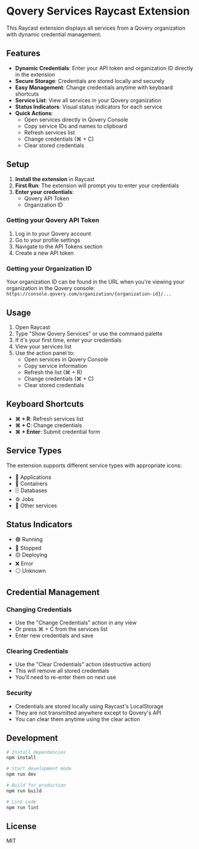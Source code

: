 # Qovery Services Raycast Extension

This Raycast extension displays all services from a Qovery organization with dynamic credential management.

## Features

- **Dynamic Credentials**: Enter your API token and organization ID directly in the extension
- **Secure Storage**: Credentials are stored locally and securely
- **Easy Management**: Change credentials anytime with keyboard shortcuts
- **Service List**: View all services in your Qovery organization
- **Status Indicators**: Visual status indicators for each service
- **Quick Actions**:
  - Open services directly in Qovery Console
  - Copy service IDs and names to clipboard
  - Refresh services list
  - Change credentials (⌘ + C)
  - Clear stored credentials

## Setup

1. **Install the extension** in Raycast
2. **First Run**: The extension will prompt you to enter your credentials
3. **Enter your credentials**:
   - Qovery API Token
   - Organization ID

### Getting your Qovery API Token

1. Log in to your Qovery account
2. Go to your profile settings
3. Navigate to the API Tokens section
4. Create a new API token

### Getting your Organization ID

Your organization ID can be found in the URL when you're viewing your organization in the Qovery console:
`https://console.qovery.com/organization/{organization-id}/...`

## Usage

1. Open Raycast
2. Type "Show Qovery Services" or use the command palette
3. If it's your first time, enter your credentials
4. View your services list
5. Use the action panel to:
   - Open services in Qovery Console
   - Copy service information
   - Refresh the list (⌘ + R)
   - Change credentials (⌘ + C)
   - Clear stored credentials

## Keyboard Shortcuts

- **⌘ + R**: Refresh services list
- **⌘ + C**: Change credentials
- **⌘ + Enter**: Submit credential form

## Service Types

The extension supports different service types with appropriate icons:

- 📱 Applications
- 🐳 Containers
- 🗄️ Databases
- ⚙️ Jobs
- 🔧 Other services

## Status Indicators

- 🟢 Running
- 🔴 Stopped
- 🟡 Deploying
- ❌ Error
- ⚪ Unknown

## Credential Management

### Changing Credentials

- Use the "Change Credentials" action in any view
- Or press ⌘ + C from the services list
- Enter new credentials and save

### Clearing Credentials

- Use the "Clear Credentials" action (destructive action)
- This will remove all stored credentials
- You'll need to re-enter them on next use

### Security

- Credentials are stored locally using Raycast's LocalStorage
- They are not transmitted anywhere except to Qovery's API
- You can clear them anytime using the clear action

## Development

```bash
# Install dependencies
npm install

# Start development mode
npm run dev

# Build for production
npm run build

# Lint code
npm run lint
```

## License

MIT
